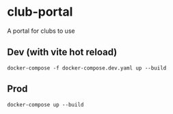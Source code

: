 # club-portal

A portal for clubs to use

## Dev (with vite hot reload)

`docker-compose -f docker-compose.dev.yaml up --build`

## Prod

`docker-compose up --build`
